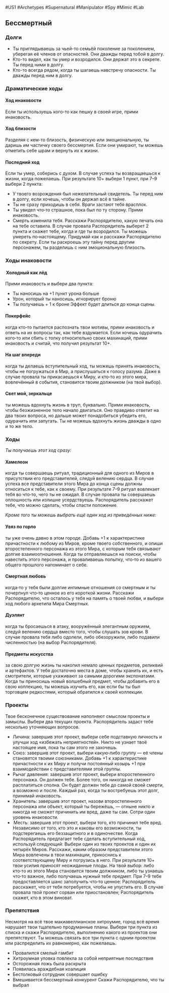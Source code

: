 #US1 #Archetypes #Supernatural #Manipulator #Spy #Mimic #Lab 

## Бессмертный

### Долги
- Ты приглядываешь за чьей-то семьёй поколение за поколением, уберегая её членов от опасностей. Они дважды перед тобой в долгу. 
- Кто-то видел, как ты умер и возродился. Они держат это в секрете. Ты перед ними в долгу. 
- Кто-то всегда рядом, когда ты шагаешь навстречу опасности. Ты дважды перед ним в долгу.


### Драматические ходы
#### Ход инаковости 
Если ты используешь кого-то как пешку в своей игре, прими инаковость.

#### Ход близости
Разделяя с кем-то близость, физическую или эмоциональную, ты даришь им частичку своего бессмертия. Если они умирают, ты можешь отметить себе шрам и вернуть их к жизни.

#### Последний ход
Если ты умер, соберись с  духом. 
В  случае успеха ты возвращаешься к  жизни, когда пожелаешь.
При  результате 10+ выбери 1 пункт, при 7–9 выбери 2 пункта: 
- У твоего возрождения был нежелательный свидетель. Ты перед ним в долгу, если хочешь, чтобы он держал всё в тайне. 
- Ты не сразу приходишь в себя. Враги застают тебя врасплох. 
- Ты увидел что‑то страшное, пока был по ту сторону. Прими инаковость. 
- Смерть изменила тебя. Расскажи Распорядителю, какую печать она на тебе оставила.
В  случае провала Распорядитель выберет 2 пункта и  скажет тебе, когда и где ты возродился. Ты можешь умереть по‑настоящему. Придумай как и расскажи Распорядителю по  секрету. Если ты раскроешь эту тайну перед другим персонажем, ты разделишь с ним эмоциональную близость.

### Ходы инаковости
####  Холодный как лёд
Прими инаковость и выбери два пункта: 
- Ты наносишь на +1 пункт урона больше 
- Урон, который ты наносишь, игнорирует броню 
- Ты получаешь + 1 к броне
Эффект будет длиться до конца сцены. 

#### Покерфейс
когда кто‑то пытается распознать твои мотивы, прими инаковость и ответь на их вопросы так, как тебе вздумается. Если хочешь одурачить кого‑то или сбить с толку относительно своих махинаций, прими инаковость и считай, что получил результат 10+. 

#### На шаг впереди
когда ты делаешь вступительный ход, ты можешь принять инаковость, чтобы не погружаться в Мир, а прислушаться к голосу разума. Даже в случае провала ты прикасаешься к Миру, и кто‑то из этого мира, вовлечённый в события, становится твоим должником (на твой выбор). 

#### Свет мой, зеркальце
ты можешь вдохнуть жизнь в труп, буквально. Прими инаковость, чтобы безжизненное тело начало двигаться. Оно правдиво ответит на два твоих вопроса, но дальше может понадобиться убедить его, одурачить или запугать. Ты не можешь вдохнуть жизнь дважды в одно и то же тело.


### Ходы
*Ты получаешь этот ход сразу:*
#### Хамелеон
когда ты совершаешь ритуал, традиционный для одного из Миров в присутствии его представителей, следуй велению сердца. В случае успеха все представители этого Мира до конца сцены должны относиться к тебе, как к своему. При результате 7–9 ритуал вовлекает тебя во что‑то, чего ты не ожидал. В случае провала ты совершаешь оплошность или излишне усердствуешь. Распорядитель расскажет тебе, что можно сделать, чтобы спасти положение. 

*Кроме того ты можешь выбрать ещё один ход из приведённых ниже:*
#### Увяз по горло
ты уже очень давно в этом городе. Добавь +1 к характеристике причастности к любому из Миров, кроме твоего собственного, и опиши второстепенного персонажа из этого Мира, с которым тебя связывают долгие взаимоотношения. Когда ты отправляешься на поиски, чтобы навестить этого персонажа, и проваливаешь попытку, что‑то из вашего общего прошлого напоминает о себе. 

#### Смертная любовь
когда‑то у тебя были долгие интимные отношения со смертным и ты почерпнул что‑то ценное из его короткой жизни. Расскажи Распорядителю, что осталось у тебя на память о твоей любви, и выбери ход любого архетипа Мира Смертных. 

#### Дуэлянт
когда ты бросаешься в атаку, вооружённый элегантным оружием, следуй велению сердца вместо того, чтобы слушать зов крови. В случае провала тебя либо одолели, либо обезоружили, либо подавили численностью (на выбор Распорядителя). 

#### Предметы искусства
за свою долгую жизнь ты накопил немало ценных предметов, реликвий и артефактов. У тебя достаточно места в доме, чтобы хранить их, и есть смотрители, которые ухаживают за самыми дорогими экспонатами. Когда ты приносишь новый волшебный предмет, чтобы добавить его в свою коллекцию, ты можешь изучить его, как если бы ты был торговцем редкостями, который обратился к своей коллекции.

### Проекты
Твое бесконечное существование наполняют смыслом проекты и замыслы. Выбери два текущих проекта. Распорядитель задаст тебе несколько уточняющих вопросов. 
- Личина: завершив этот проект, выбери себе подставную личность и улучши ход «избежать неприятностей». Никто не узнает твоё настоящее имя, пока ты сам этого не захочешь. 
- Союз: завершив этот проект, выбери какую‑либо группу — её члены становятся твоими союзниками. Добавь +1 к характеристике причастности к их Миру и получи постоянный козырь +1 при взаимодействии с представителями этой группы. 
- Рычаг давления: завершив этот проект, выбери второстепенного персонажа. Он должен тебе. Более того, он никогда не сможет расплатиться сполна. Он будет должен тебе до самой своей смерти, а возможно и после. Каждый раз, когда ты востребуешь этот долг, принимай инаковость. 
- Хранитель: завершив этот проект, назови второстепенного персонажа или объект, который ты бережёшь, — отныне никто и никогда не сможет причинить им вред, даже ты сам. Сотри один уровень инаковости. 
-  Месть: завершив этот проект, выбери того, кто причинил тебе вред. Независимо от того, кто это и каковы его возможности, ты подстерегаешь его беззащитного и в одиночестве.
Когда Распорядитель предлагает тебе сделать вступительный ход, используй следующий: 
Выбери один из твоих проектов и один их четырёх Миров. Расскажи, каким образом представители этого Мира вовлечены в  твои махинации, прикоснись к  соответствующему Миру и  погрузись в  него. При  результате 10+ твои усилия приносят неожиданные плоды. На  твой выбор: либо кто‑то  из  этого Мира становится твоим должником, либо ты узнаешь что‑то важное, либо получаешь нужный тебе предмет. При 7–9 тебе предоставляется шанс заполучить что‑то ценное: Распорядитель расскажет, что от тебя потребуется, чтобы не упустить его. В  случае провала твой проект сорван или  приостановлен; Распорядитель скажет, кто в этом виноват. 

### Препятствия
Несмотря на всё твое макиавеллианское хитроумие, город всё время нарушает твои тщательно продуманные планы. Выбери три пункта из  списка и  скажи Распорядителю, выполнению какого из  проектов они препятствуют. Ты можешь связать все три пункта с одним проектом или распределить их равномерно, как пожелаешь. 
- Провалился смелый гамбит 
- Хитроумная уловка повлекла за собой неприятные последствия 
- Осторожная ложь была раскрыта 
- Появилась враждебная коалиция 
- Бестолковый сотрудник совершает ошибку 
- Вмешивается бессмертный конкурент
Скажи Распорядителю, что ты выбрал